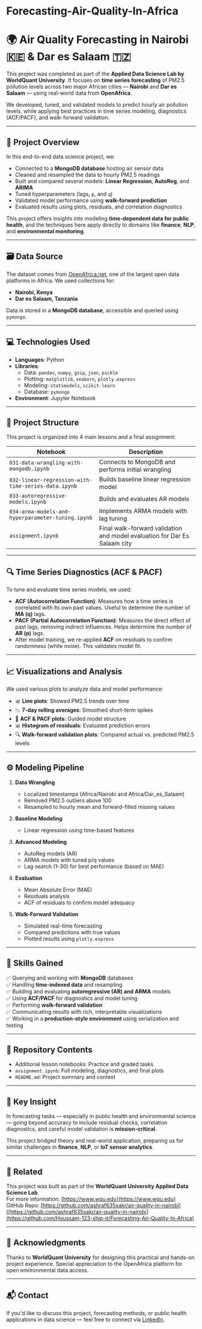 # Forecasting-Air-Quality-In-Africa
# 🌍 Air Quality Forecasting in Nairobi 🇰🇪 & Dar es Salaam 🇹🇿

This project was completed as part of the **Applied Data Science Lab by WorldQuant University**. It focuses on **time series forecasting** of PM2.5 pollution levels across two major African cities — **Nairobi** and **Dar es Salaam** — using real-world data from **OpenAfrica**.

We developed, tuned, and validated models to predict hourly air pollution levels, while applying best practices in time series modeling, diagnostics (ACF/PACF), and walk-forward validation.

---

## 🧠 Project Overview

In this end-to-end data science project, we:
- Connected to a **MongoDB database** hosting air sensor data
- Cleaned and resampled the data to hourly PM2.5 readings
- Built and compared several models: **Linear Regression**, **AutoReg**, and **ARIMA**
- Tuned hyperparameters (lags, `p`, and `q`)
- Validated model performance using **walk-forward prediction**
- Evaluated results using plots, residuals, and correlation diagnostics

This project offers insights into modeling **time-dependent data for public health**, and the techniques here apply directly to domains like **finance**, **NLP**, and **environmental monitoring**.

---

## 🗃️ Data Source

The dataset comes from [OpenAfrica.net](https://africaopendata.org/), one of the largest open data platforms in Africa. We used collections for:
- **Nairobi, Kenya**
- **Dar es Salaam, Tanzania**

Data is stored in a **MongoDB database**, accessible and queried using `pymongo`.

---

## 💻 Technologies Used

- **Languages**: Python
- **Libraries**:  
  - Data: `pandas`, `numpy`, `gzip`, `json`, `pickle`
  - Plotting: `matplotlib`, `seaborn`, `plotly.express`
  - Modeling: `statsmodels`, `scikit-learn`
  - Database: `pymongo`
- **Environment**: Jupyter Notebook

---

## 🔧 Project Structure

This project is organized into 4 main lessons and a final assignment:

| Notebook                                            | Description                                                                |
|----------                                           |-------------                                                               |
| `031-data-wrangling-with-mongodb.ipynb`             | Connects to MongoDB and performs initial wrangling                         |
| `032-linear-regression-with-time-series-data.ipynb` | Builds baseline linear regression model                                    |
| `033-autoregressive-models.ipynb`                   | Builds and evaluates AR models                                             |
| `034-arma-models-and-hyperparameter-tuning.ipynb`   | Implements ARMA models with lag tuning                                     |
| `assignment.ipynb`                                  |  Final walk-forward validation and model evaluation for Dar Es Salaam city |

---

## 🔍 Time Series Diagnostics (ACF & PACF)

To tune and evaluate time series models, we used:

- **ACF (Autocorrelation Function)**: Measures how a time series is correlated with its own past values. Useful to determine the number of **MA (q)** lags.
- **PACF (Partial Autocorrelation Function)**: Measures the direct effect of past lags, removing indirect influences. Helps determine the number of **AR (p)** lags.
- After model training, we re-applied **ACF** on residuals to confirm randomness (white noise). This validates model fit.

---

## 📈 Visualizations and Analysis

We used various plots to analyze data and model performance:

- 📊 **Line plots**: Showed PM2.5 trends over time
- 📉 **7-day rolling averages**: Smoothed short-term spikes
- 🔁 **ACF & PACF plots**: Guided model structure
- 📊 **Histogram of residuals**: Evaluated prediction errors
- 🔍 **Walk-forward validation plots**: Compared actual vs. predicted PM2.5 levels

---

## ⚙️ Modeling Pipeline

1. **Data Wrangling**
   - Localized timestamps (Africa/Nairobi and Africa/Dar_es_Salaam)
   - Removed PM2.5 outliers above 100
   - Resampled to hourly mean and forward-filled missing values

2. **Baseline Modeling**
   - Linear regression using time-based features

3. **Advanced Modeling**
   - AutoReg models (AR)
   - ARMA models with tuned p/q values
   - Lag search (1–30) for best performance (based on MAE)

4. **Evaluation**
   - Mean Absolute Error (MAE)
   - Residuals analysis
   - ACF of residuals to confirm model adequacy

5. **Walk-Forward Validation**
   - Simulated real-time forecasting
   - Compared predictions with true values
   - Plotted results using `plotly.express`

---

## 🧰 Skills Gained

✅ Querying and working with **MongoDB** databases  
✅ Handling **time-indexed data** and resampling  
✅ Building and evaluating **autoregressive (AR) and ARMA** models  
✅ Using **ACF/PACF** for diagnostics and model tuning  
✅ Performing **walk-forward validation**  
✅ Communicating results with rich, interpretable visualizations  
✅ Working in a **production-style environment** using serialization and testing

---

## 📂 Repository Contents
- Additional lesson notebooks: Practice and graded tasks
- `assignment.ipynb`: Full modeling, diagnostics, and final plots
- `README.md`: Project summary and context

---

## 🎯 Key Insight

In forecasting tasks — especially in public health and environmental science — going beyond accuracy to include residual checks, correlation diagnostics, and careful model validation is **mission-critical**.

This project bridged theory and real-world application, preparing us for similar challenges in **finance**, **NLP**, or **IoT sensor analytics**.

---

## 📎 Related

This project was built as part of the **WorldQuant University Applied Data Science Lab**.  
For more information: [https://www.wqu.edu](https://www.wqu.edu)  
GitHub Repo: [https://github.com/ashraf635sakr/air-quality-in-nairobi]([https://github.com/ashraf635sakr/air-quality-in-nairobi](https://github.com/Houssam-123-ship-it/Forecasting-Air-Quality-In-Africa)

---

## 🙏 Acknowledgments

Thanks to **WorldQuant University** for designing this practical and hands-on project experience. Special appreciation to the OpenAfrica platform for open environmental data access.

---

## 📬 Contact

If you'd like to discuss this project, forecasting methods, or public health applications in data science — feel free to connect via [LinkedIn](https://www.linkedin.com/in/houssam-kichchou-a184a8271/).

